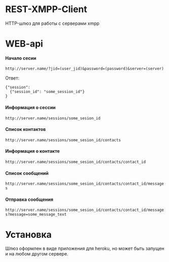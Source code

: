 REST-XMPP-Client
================

HTTP-шлюз для работы с серверами xmpp

WEB-api
=========
#### Начало сесии 
`http://server.name/?jid=(user_jid)&password=(password)&server=(server)`

Ответ:

```
{"session": 
  {"session_id": "some_session_id"}
}
```
#### Информация о сессии
`http://server.name/sessions/some_sesion_id`

#### Список контактов
`http://server.name/sessions/some_sesion_id/contacts`

#### Информация о контакте
`http://server.name/sessions/some_sesion_id/contacts/contact_id`

#### Список сообщений
`http://server.name/sessions/some_sesion_id/contacts/contact_id/messages`

#### Отправка сообщения
`http://server.name/sessions/some_sesion_id/contacts/contact_id/messages?message=some_message_text`

Установка
=========
Шлюз оформлен в виде приложения для heroku, но может быть запущен и на любом другом сервере.
